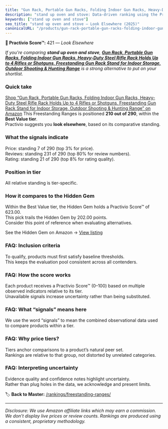 ```yaml
---
title: "Gun Rack, Portable Gun Racks, Folding Indoor Gun Racks, Heavy-Duty Steel Rifle Rack Holds Up to 4 Rifles or Shotguns, Freestanding Gun Rack Stand for Indoor Storage, Outdoor Shooting & Hunting Range"
description: "stand up oven and stove: Data-driven ranking using the Practivio Score™. Positioned by quality, value, demand, findability, momentum."
keywords: ["stand up oven and stove"]
seo_title: "stand up oven and stove — Look Elsewhere (2025)"
canonicalURL: "/products/gun-rack-portable-gun-racks-folding-indoor-gun-racks-heavy-duty-steel-rifle-rack-holds-up-to-4-rifles-or-shotguns-freestanding-gun-rack-stand-for-indoor-storage-outdoor-shooting-hunting-range-B0FH3XPD8L/"
---
```


**🚫 Practivio Score™:** 421 — _Look Elsewhere_


*If you're comparing **stand up oven and stove**, **[Gun Rack, Portable Gun Racks, Folding Indoor Gun Racks, Heavy-Duty Steel Rifle Rack Holds Up to 4 Rifles or Shotguns, Freestanding Gun Rack Stand for Indoor Storage, Outdoor Shooting & Hunting Range](https://www.amazon.com/dp/B0FH3XPD8L?tag=practivio-20)** is a strong alternative to put on your shortlist.*
### Quick take
[Shop “Gun Rack, Portable Gun Racks, Folding Indoor Gun Racks, Heavy-Duty Steel Rifle Rack Holds Up to 4 Rifles or Shotguns, Freestanding Gun Rack Stand for Indoor Storage, Outdoor Shooting & Hunting Range” on Amazon](https://www.amazon.com/dp/B0FH3XPD8L?tag=practivio-20)
This Freestanding Ranges is positioned **210 out of 290**, within the **Best Value tier**.  
Practivio suggests you **look elsewhere**, based on its comparative standing.

### What the signals indicate
Price: standing 7 of 290 (top 3% for price).  
Reviews: standing 231 of 290 (top 80% for review numbers).  
Rating: standing 21 of 290 (top 8% for rating quality).  

### Position in tier
All relative standing is tier-specific.

### How it compares to the Hidden Gem
Within the Best Value tier, the Hidden Gem holds a Practivio Score™ of 623.00.  
This pick trails the Hidden Gem by 202.00 points.  
Consider this point of reference when evaluating alternatives.  

See the Hidden Gem on Amazon → [View listing](https://www.amazon.com/dp/B09JKLY86J?tag=practivio-20)

### FAQ: Inclusion criteria
To qualify, products must first satisfy baseline thresholds.  
This keeps the evaluation pool consistent across all contenders.

### FAQ: How the score works
Each product receives a Practivio Score™ (0–100) based on multiple observed indicators relative to its tier.  
Unavailable signals increase uncertainty rather than being substituted.

### FAQ: What “signals” means here
We use the word “signals” to mean the combined observational data used to compare products within a tier.

### FAQ: Why price tiers?
Tiers anchor comparisons to a product’s natural peer set.  
Rankings are relative to that group, not distorted by unrelated categories.

### FAQ: Interpreting uncertainty
Evidence quality and confidence notes highlight uncertainty.  
Rather than plug holes in the data, we acknowledge and present limits.


🏷️ **Back to Master:** [/rankings/freestanding-ranges/](/rankings/freestanding-ranges/)

---
_Disclosure: We use Amazon affiliate links which may earn a commission. We don’t display live prices or review counts. Rankings are produced using a consistent, proprietary methodology._

